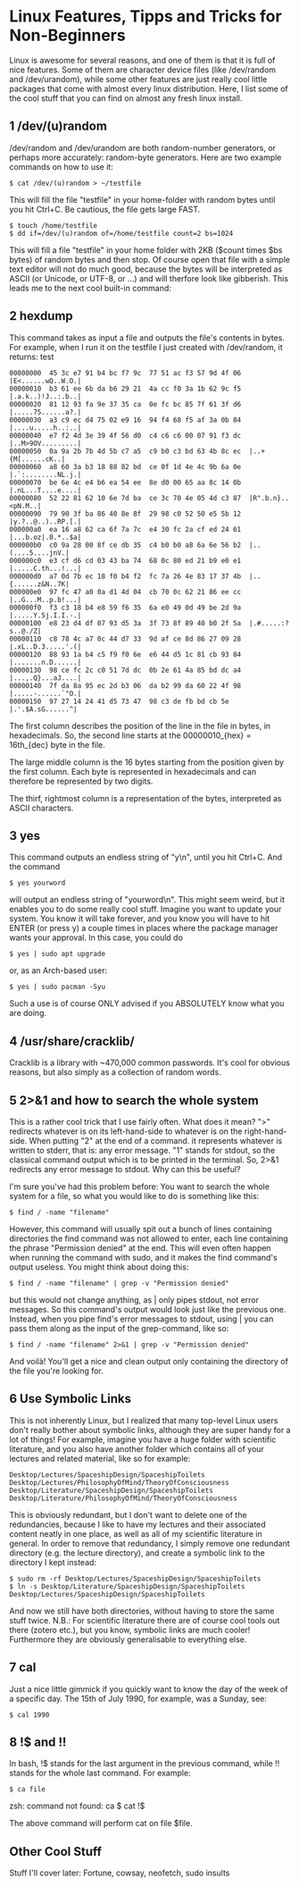 # Linux Features, Tipps and Tricks for Non-Beginners
Linux is awesome for several reasons, and one of them is that it is full of nice features. Some of them are character device files (like /dev/random and /dev/urandom), while some other features are just really cool little packages that come with almost every linux distribution. Here, I list some of the cool stuff that you can find on almost any fresh linux install.

## 1 /dev/(u)random
/dev/random and /dev/urandom are both random-number generators, or perhaps more accurately: random-byte generators. Here are two example commands on how to use it:

    $ cat /dev/(u)random > ~/testfile

This will fill the file "testfile" in your home-folder with random bytes until you hit Ctrl+C. Be cautious, the file gets large FAST.

    $ touch /home/testfile
    $ dd if=/dev/(u)random of=/home/testfile count=2 bs=1024

This will fill a file "testfile" in your home folder with 2KB ($count times $bs bytes) of random bytes and then stop. Of course open that file with a simple text editor will not do much good, because the bytes will be interpreted as ASCII (or Unicode, or UTF-8, or ...) and will therfore look like gibberish. This leads me to the next cool built-in command:

## 2 hexdump
This command takes as input a file and outputs the file's contents in bytes. For example, when I run it on the testfile I just created with /dev/random, it returns: test

    00000000  45 3c e7 91 b4 bc f7 9c  77 51 ac f3 57 9d 4f 06  |E<......wQ..W.O.|   
    00000010  b3 61 ee 6b da b6 29 21  4a cc f0 3a 1b 62 9c f5  |.a.k..)!J..:.b..|   
    00000020  81 12 93 fa 9e 37 35 ca  0e fc bc 85 7f 61 3f d6  |.....75......a?.|   
    00000030  a3 c9 ec d4 75 02 e9 16  94 f4 68 f5 af 3a 0b 84  |....u.....h..:..|   
    00000040  e7 f2 4d 3e 39 4f 56 d0  c4 c6 c6 00 07 91 f3 dc  |..M>9OV.........|   
    00000050  0a 9a 2b 7b 4d 5b c7 a5  c9 b0 c3 bd 63 4b 8c ec  |..+{M[......cK..|   
    00000060  a8 60 3a b3 18 88 82 bd  ce 0f 1d 4e 4c 9b 6a 0e  |.`:........NL.j.|   
    00000070  be 6e 4c e4 b6 ea 54 ee  8e d0 00 65 aa 8c 14 0b  |.nL...T....e....|   
    00000080  52 22 81 62 10 6e 7d ba  ce 3c 70 4e 05 4d c3 87  |R".b.n}..<pN.M..|   
    00000090  79 90 3f ba 86 40 8e 8f  29 98 c0 52 50 e5 5b 12  |y.?..@..)..RP.[.|   
    000000a0  ea 16 a8 62 ca 6f 7a 7c  e4 30 fc 2a cf ed 24 61  |...b.oz|.0.*..$a|   
    000000b0  c0 9a 28 00 8f ce db 35  c4 b0 b0 a8 6a 6e 56 b2  |..(....5....jnV.|   
    000000c0  e3 cf d6 cd 03 43 ba 74  68 0c 80 ed 21 b9 e0 e1  |.....C.th...!...|   
    000000d0  a7 0d 7b ec 18 f0 b4 f2  fc 7a 26 4e 83 17 37 4b  |..{......z&N..7K|   
    000000e0  97 fc 47 a0 0a d1 4d 04  cb 70 0c 62 21 86 ee cc  |..G...M..p.b!...|   
    000000f0  f3 c3 18 b4 e8 59 f6 35  6a e0 49 0d 49 be 2d 9a  |.....Y.5j.I.I.-.|   
    00000100  e8 23 d4 df 07 93 d5 3a  3f 73 8f 89 40 b0 2f 5a  |.#.....:?s..@./Z|   
    00000110  c8 78 4c a7 0c 44 d7 33  9d af ce 8d 86 27 09 28  |.xL..D.3.....'.(|   
    00000120  88 93 1a b4 c5 f9 f0 6e  e6 44 d5 1c 81 cb 93 84  |.......n.D......|   
    00000130  98 ce fc 2c c0 51 7d dc  0b 2e 61 4a 85 bd dc a4  |...,.Q}...aJ....|   
    00000140  7f da 8a 95 ec 2d b3 06  da b2 99 da 60 22 4f 98  |.....-......`"O.|   
    00000150  97 27 14 24 41 d5 73 47  98 c3 de fb bd cb 5e     |.'.$A.sG......^|   

The first column describes the position of the line in the file in bytes, in hexadecimals. So, the second line starts at the 00000010_{hex} = 16th_{dec} byte in the file. 

The large middle column is the 16 bytes starting from the position given by the first column. Each byte is represented in hexadecimals and can therefore be represented by two digits.

The thirf, rightmost column is a representation of the bytes, interpreted as ASCII characters.

## 3 yes
This command outputs an endless string of "y\n", until you hit Ctrl+C. And the command

    $ yes yourword

will output an endless string of "yourword\n". This might seem weird, but it enables you to do some really cool stuff. Imagine you want to update your system. You know it will take forever, and you know you will have to hit ENTER (or press y) a couple times in places where the package manager wants your approval. In this case, you could do

    $ yes | sudo apt upgrade

or, as an Arch-based user:

    $ yes | sudo pacman -Syu

Such a use is of course ONLY advised if you ABSOLUTELY know what you are doing.

## 4 /usr/share/cracklib/
Cracklib is a library with ~470,000 common passwords. It's cool for obvious reasons, but also simply as a collection of random words.

## 5 2>&1 and how to search the whole system
This is a rather cool trick that I use fairly often. What does it mean? ">" redirects whatever is on its left-hand-side to whatever is on the right-hand-side. When putting "2" at the end of a command. it represents whatever is written to stderr, that is: any error message. "1" stands for stdout, so the classical command output which is to be printed in the terminal. So, 2>&1 redirects any error message to stdout. Why can this be useful?

I'm sure you've had this problem before: You want to search the whole system for a file, so what you would like to do is something like this:

    $ find / -name "filename"

However, this command will usually spit out a bunch of lines containing directories the find command was not allowed to enter, each line containing the phrase "Permission denied" at the end. This will even often happen when running the command with sudo, and it makes the find command's output useless. You might think about doing this:

    $ find / -name "filename" | grep -v "Permission denied"

but this would not change anything, as | only pipes stdout, not error messages. So this command's output would look just like the previous one. Instead, when you pipe find's error messages to stdout, using | you can pass them along as the input of the grep-command, like so:

    $ find / -name "filename" 2>&1 | grep -v "Permission denied"

And voilà! You'll get a nice and clean output only containing the directory of the file you're looking for. 

## 6 Use Symbolic Links
This is not inherently Linux, but I realized that many top-level Linux users don't really bother about symbolic links, although they are super handy for a lot of things! For example, imagine you have a huge folder with scientific literature, and you also have another folder which contains all of your lectures and related material, like so for example:

    Desktop/Lectures/SpaceshipDesign/SpaceshipToilets
    Desktop/Lectures/PhilosophyOfMind/TheoryOfConsciousness
    Desktop/Literature/SpaceshipDesign/SpaceshipToilets
    Desktop/Literature/PhilosophyOfMind/TheoryOfConsciousness

This is obviously redundant, but I don't want to delete one of the redundancies, because I like to have my lectures and their associated content neatly in one place, as well as all of my scientific literature in general. In order to remove that redundancy, I simply remove one redundant directory (e.g. the lecture directory), and create a symbolic link to the directory I kept instead:

    $ sudo rm -rf Desktop/Lectures/SpaceshipDesign/SpaceshipToilets
    $ ln -s Desktop/Literature/SpaceshipDesign/SpaceshipToilets Desktop/Lectures/SpaceshipDesign/SpaceshipToilets

And now we still have both directories, without having to store the same stuff twice. 
N.B.: For scientific literature there are of course cool tools out there (zotero etc.), but you know, symbolic links are much cooler! Furthermore they are obviously generalisable to everything else.

## 7 cal
Just a nice little gimmick if you quickly want to know the day of the week of a specific day. The 15th of July 1990, for example, was a Sunday, see:

    $ cal 1990

## 8 !$ and !!
In bash, !$ stands for the last argument in the previous command, while !! stands for the whole last command. For example:

    $ ca file
zsh: command not found: ca
    $ cat !$

The above command will perform cat on file $file. 


## Other Cool Stuff
Stuff I'll cover later:
Fortune, cowsay, neofetch, sudo insults
